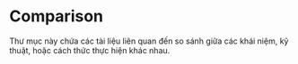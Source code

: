 # Comparison

Thư mục này chứa các tài liệu liên quan đến so sánh giữa các khái niệm, kỹ thuật, hoặc cách thức thực hiện khác nhau.